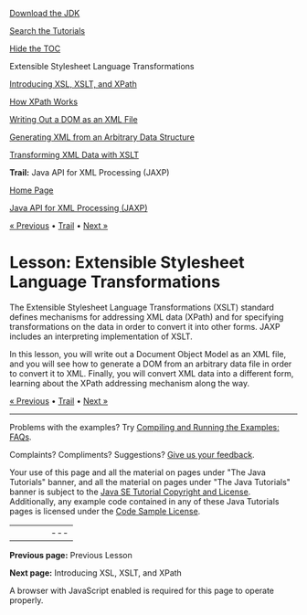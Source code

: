 [Download
the JDK](http://java.sun.com/javase/6/download.jsp)
  
[Search the
Tutorials](../../search.html)
  
[Hide the TOC](javascript:toggleLeft())

Extensible Stylesheet Language Transformations

[Introducing XSL, XSLT, and XPath](intro.html)

[How XPath Works](xpath.html)

[Writing Out a DOM as an XML File](writingDom.html)

[Generating XML from an Arbitrary Data Structure](generatingXML.html)

[Transforming XML Data with XSLT](transformingXML.html)

**Trail:** Java API for XML Processing (JAXP)

[Home Page](../../index.html)
>
[Java API for XML Processing (JAXP)](../index.html)

[« Previous](../dom/index.html) • [Trail](../TOC.html) • [Next »](intro.html)

# Lesson: Extensible Stylesheet Language Transformations

The Extensible Stylesheet Language Transformations (XSLT) standard defines mechanisms for addressing XML data
(XPath) and for specifying transformations on the data in order to convert it
into other forms. JAXP includes an interpreting implementation of XSLT.

In this lesson, you will write out a Document Object Model as
an XML file, and you will see how to generate a DOM from
an arbitrary data file in order to convert it to XML. Finally, you
will convert XML data into a different form, learning about the XPath addressing
mechanism along the way.

[« Previous](../dom/index.html)
•
[Trail](../TOC.html)
•
[Next »](intro.html)

---

Problems with the examples? Try [Compiling and Running
the Examples: FAQs](../../information/run-examples.html).
  
Complaints? Compliments? Suggestions? [Give
us your feedback](http://download.oracle.com/javase/feedback.html).

Your use of this page and all the material on pages under "The Java Tutorials" banner,
and all the material on pages under "The Java Tutorials" banner is subject to the [Java SE Tutorial Copyright
and License](../../information/license.html).
Additionally, any example code contained in any of these Java
Tutorials pages is licensed under the
[Code
Sample License](http://developers.sun.com/license/berkeley_license.html).

|  |  |  |  |  |
| --- | --- | --- | --- | --- |
| |  |  | | --- | --- | | duke image | Oracle logo | | [About Oracle](http://www.oracle.com/us/corporate/index.html) | [Oracle Technology Network](http://www.oracle.com/technology/index.html) | [Terms of Service](https://www.samplecode.oracle.com/servlets/CompulsoryClickThrough?type=TermsOfService) | Copyright © 1995, 2011 Oracle and/or its affiliates. All rights reserved. |

**Previous page:** Previous Lesson
  
**Next page:** Introducing XSL, XSLT, and XPath




A browser with JavaScript enabled is required for this page to operate properly.